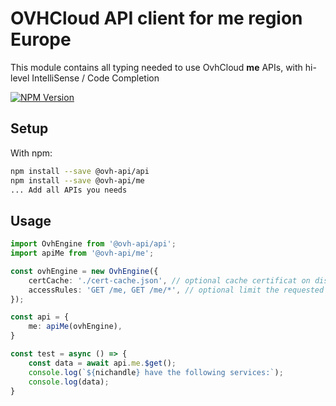 # OVHCloud API client for **me** region Europe

This module contains all typing needed to use OvhCloud **me** APIs, with hi-level IntelliSense / Code Completion

[![NPM Version](https://img.shields.io/npm/v/@ovh-api/me.svg?style=flat)](https://www.npmjs.org/package/@ovh-api/me)

## Setup

With npm:

```bash
npm install --save @ovh-api/api
npm install --save @ovh-api/me
... Add all APIs you needs
```

## Usage

```typescript
import OvhEngine from '@ovh-api/api';
import apiMe from '@ovh-api/me';

const ovhEngine = new OvhEngine({ 
    certCache: './cert-cache.json', // optional cache certificat on disk.
    accessRules: 'GET /me, GET /me/*', // optional limit the requested privileges.
});

const api = {
    me: apiMe(ovhEngine),
}

const test = async () => {
    const data = await api.me.$get();
    console.log(`${nichandle} have the following services:`);
    console.log(data);
}
```
